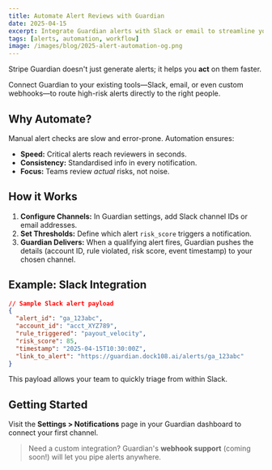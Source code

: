 ```yaml
---
title: Automate Alert Reviews with Guardian
date: 2025-04-15
excerpt: Integrate Guardian alerts with Slack or email to streamline your team's fraud-review workflow.
tags: [alerts, automation, workflow]
image: /images/blog/2025-alert-automation-og.png
---
```


Stripe Guardian doesn't just generate alerts; it helps you **act** on them faster.

Connect Guardian to your existing tools—Slack, email, or even custom webhooks—to route high-risk alerts directly to the right people.

## Why Automate?

Manual alert checks are slow and error-prone. Automation ensures:

- **Speed:** Critical alerts reach reviewers in seconds.
- **Consistency:** Standardised info in every notification.
- **Focus:** Teams review _actual_ risks, not noise.

## How it Works

1. **Configure Channels:** In Guardian settings, add Slack channel IDs or email addresses.
2. **Set Thresholds:** Define which alert `risk_score` triggers a notification.
3. **Guardian Delivers:** When a qualifying alert fires, Guardian pushes the details (account ID, rule violated, risk score, event timestamp) to your chosen channel.

## Example: Slack Integration

```json
// Sample Slack alert payload
{
  "alert_id": "ga_123abc",
  "account_id": "acct_XYZ789",
  "rule_triggered": "payout_velocity",
  "risk_score": 85,
  "timestamp": "2025-04-15T10:30:00Z",
  "link_to_alert": "https://guardian.dock108.ai/alerts/ga_123abc"
}
```

This payload allows your team to quickly triage from within Slack.

## Getting Started

Visit the **Settings > Notifications** page in your Guardian dashboard to connect your first channel.

> Need a custom integration? Guardian's **webhook support** (coming soon!) will let you pipe alerts anywhere.
